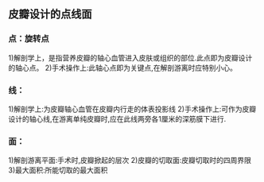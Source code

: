 ## 皮瓣设计的点线面

### 点：旋转点
1)解剖学上，是指营养皮瓣的轴心血管进入皮肤或组织的部位.此点即为皮瓣设计的轴心点。
2)手术操作上:此轴心点即为关键点,在解剖游离时应特别小心。

### 线：
1)解剖学上:为皮瓣轴心血管在皮瓣内行走的体表投影线
2)手术操作上:可作为皮瓣设计的轴心线,在游离单纯皮瓣时,应在此线两旁各1厘米的深筋膜下进行.

### 面：
1)解剖游离平面:手术时,皮瓣掀起的层次
2)皮瓣的切取面:皮瓣切取时的四周界限
3)最大面积:所能切取的最大面积
